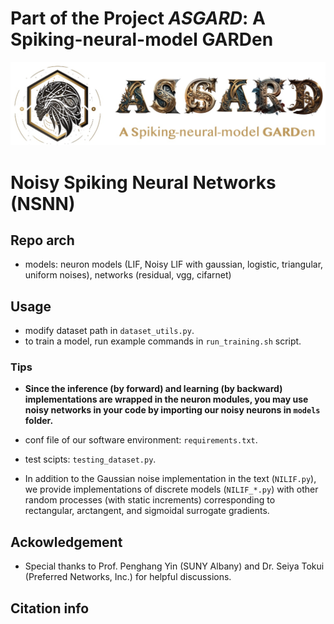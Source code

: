 <!--
 * @Author: ----
 * @Date: 2022-04-09 11:57:47
 * @LastEditors: GhMa
 * @LastEditTime: 2022-10-02 19:35:49
-->
# Part of the Project *ASGARD*: A Spiking-neural-model GARDen
![Porject ASGARD](https://github.com/genema/Noisy-Spiking-Neuron-Nets/raw/master/proj_logo.jpg)

# Noisy Spiking Neural Networks (NSNN)
## Repo arch
* models: neuron models (LIF, Noisy LIF with gaussian, logistic, triangular, uniform noises), networks (residual, vgg, cifarnet)

## Usage

* modify dataset path in `dataset_utils.py`.
* to train a model, run example commands in `run_training.sh` script. 

### Tips
* **Since the inference (by forward) and learning (by backward) implementations are wrapped in the neuron modules, you may use noisy networks in your code by importing our  noisy neurons in `models` folder.**

* conf file of our software environment: `requirements.txt`.
* test scipts: `testing_dataset.py`.
* In addition to the Gaussian noise implementation in the text (`NILIF.py`), we provide implementations of discrete models (`NILIF_*.py`) with other random processes (with static increments) corresponding to rectangular, arctangent, and sigmoidal surrogate gradients.

## Ackowledgement
* Special thanks to Prof. Penghang Yin (SUNY Albany) and Dr. Seiya Tokui (Preferred Networks, Inc.) for helpful discussions.

## Citation info


